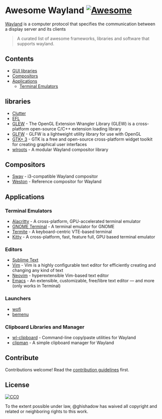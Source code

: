 # Awesome Wayland [![Awesome](https://awesome.re/badge.svg)](https://awesome.re)

[Wayland](https://wayland.freedesktop.org) is a computer protocol that specifies the communication between a display server and its clients

> A curated list of awesome frameworks, libraries and software that supports wayland.


## Contents

- [GUI libraries](#libraries)
- [Compositors](#compositors)
- [Applications](#applications)
  - [Terminal Emulators](#terminal)

## libraries

- [Clutter](https://wiki.gnome.org/Projects/Clutter)
- [EFL](https://www.enlightenment.org/about-efl) 
- [GLEW](https://github.com/nigels-com/glew) - The OpenGL Extension Wrangler Library (GLEW) is a cross-platform open-source C/C++ extension loading library
- [GLFW](https://www.glfw.org) - GLFW is a lightweight utility library for use with OpenGL
- [GTK+ 3](https://www.gtk.org) - GTK is a free and open-source cross-platform widget toolkit for creating graphical user interfaces
- [wlroots](https://github.com/swaywm/wlroots) - A modular Wayland compositor library

## Compositors

- [Sway](https://swaywm.org/) - i3-compatible Wayland compositor
- [Weston](https://github.com/wayland-project/weston) - Reference compositor for Wayland

## Applications

### Terminal Emulators
- [Alacritty](https://github.com/jwilm/alacritty) - A cross-platform, GPU-accelerated terminal emulator
- [GNOME Terminal](https://wiki.gnome.org/Apps/Terminal) - A terminal emulator for GNOME 
- [Termite](https://github.com/thestinger/termite) -  A keyboard-centric VTE-based terminal
- [Kitty](https://github.com/kovidgoyal/kitty) - A cross-platform, fast, feature full, GPU based terminal emulator 

### Editors
- [Sublime Text](https://www.sublimetext.com)
- [Vim](https://www.vim.org) - Vim is a highly configurable text editor for efficiently creating and changing any kind of text
- [Neovim](https://neovim.io) - hyperextensible Vim-based text editor
- [Emacs](https://www.gnu.org/software/emacs/) - An extensible, customizable, free/libre text editor — and more (only works in Terminal)

### Launchers
- [wofi](https://hg.sr.ht/~scoopta/wofi)
- [bemenu](https://github.com/Cloudef/bemenu)

### Clipboard Libraries and Manager
- [wl-clipboard](https://github.com/bugaevc/wl-clipboard) - Command-line copy/paste utilities for Wayland
- [clipman](https://github.com/yory8/clipman) - A simple clipboard manager for Wayland

## Contribute

Contributions welcome! Read the [contribution guidelines](contributing.md) first.


## License

[![CC0](http://mirrors.creativecommons.org/presskit/buttons/88x31/svg/cc-zero.svg)](http://creativecommons.org/publicdomain/zero/1.0)

To the extent possible under law, @ghishadow has waived all copyright and
related or neighboring rights to this work.
